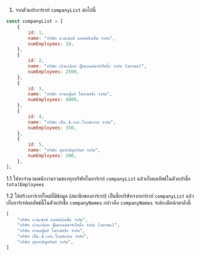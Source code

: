 1. จากตัวแปรอาร์เรย์ `companyList` ต่อไปนี้

```javascript
const companyList = [
    {
        id: 1,
        name: "บริษัท แวนเซลส์ แอพพลิเคชั่น จำกัด",
        numEmployees: 10,
    },
    {
        id: 2,
        name: "บริษัท เถ้าแก่น้อย ฟู๊ดแอนด์มาร์เก็ตติ้ง จํากัด (มหาชน)",
        numEmployees: 2500,
    },
    {
        id: 3,
        name: "บริษัท อําพลฟูดส์ โพรเซสซิ่ง จํากัด",
        numEmployees: 4000,
    },
    {
        id: 4,
        name: "บริษัท เอ็น.ซี.เอส.โกลด์เบรด จำกัด",
        numEmployees: 350,
    },
    {
        id: 5,
        name: "บริษัท สุนทรธัญทรัพย์ จํากัด",
        numEmployees: 200,
    },
];
```

1.1 ให้หาจำนวนพนักงานรวมของทุกบริษัทในอาร์เรย์ `companyList` แล้วเก็บผลลัพธ์ในตัวแปรชื่อ `totalEmployees`

1.2 ให้สร้างอาร์เรย์ใหม่ที่มีข้อมูล (สมาชิกของอาร์เรย์) เป็นชื่อบริษัทจากอาร์เรย์ `companyList` แล้วเก็บอาร์เรย์ผลลัพธ์นี้ในตัวแปรชื่อ `companyNames` กล่าวคือ `companyNames` จะต้องมีหน้าตาดังนี้

```javascript
[
    "บริษัท แวนเซลส์ แอพพลิเคชั่น จำกัด",
    "บริษัท เถ้าแก่น้อย ฟู๊ดแอนด์มาร์เก็ตติ้ง จํากัด (มหาชน)",
    "บริษัท อําพลฟูดส์ โพรเซสซิ่ง จํากัด",
    "บริษัท เอ็น.ซี.เอส.โกลด์เบรด จำกัด",
    "บริษัท สุนทรธัญทรัพย์ จํากัด",
]
```

